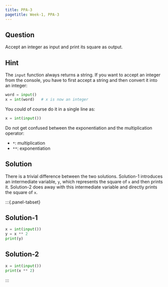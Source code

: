 ```yaml
---
title: PPA-3
pagetitle: Week-1, PPA-3
---
```


## Question

Accept an integer as input and print its square as output.

## Hint

The `input` function always returns a string. If you want to accept an integer from the console, you have to first accept a string and then convert it into an integer:

```python
word = input()
x = int(word)	# x is now an integer
```

You could of course do it in a single line as:

```python
x = int(input())
```

Do not get confused between the exponentiation and the multiplication operator:

- `*`: multiplication
- `**`: exponentiation



## Solution

There is a trivial difference between the two solutions. Solution-1 introduces an intermediate variable, `y`, which represents the square of `x` and then prints it. Solution-2 does away with this intermediate variable and directly prints the square of `x`.

:::{.panel-tabset}

## Solution-1

```python
x = int(input())
y = x ** 2
print(y)
```

## Solution-2

```python
x = int(input())
print(x ** 2)
```

:::
